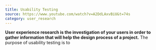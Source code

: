 ```yaml
---
title: Usability Testing
source: https://www.youtube.com/watch?v=A2DdLAxvBiU&t=74s
category: user_research
---
```

**User experience research is the investigation of your users in order to gather information that will help the design process of a project.** The purpose of usability testing is to
